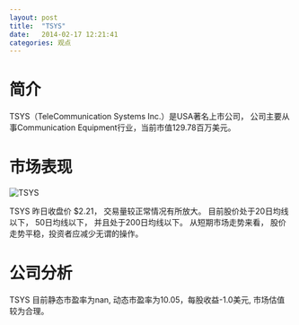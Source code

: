 ```yaml
---
layout: post
title:  "TSYS"
date:   2014-02-17 12:21:41
categories: 观点
---
```


# 简介
TSYS（TeleCommunication Systems Inc.）是USA著名上市公司，
公司主要从事Communication Equipment行业，当前市值129.78百万美元。

# 市场表现

![TSYS](http://finviz.com/chart.ashx?t=TSYS&ty=c&ta=1&p=d&s=l)

TSYS 昨日收盘价 $2.21，
交易量较正常情况有所放大。
目前股价处于20日均线以下，
50日均线以下，
并且处于200日均线以下。
从短期市场走势来看，
股价走势平稳，投资者应减少无谓的操作。

# 公司分析
TSYS 目前静态市盈率为nan, 动态市盈率为10.05，每股收益-1.0美元,
市场估值较为合理。
